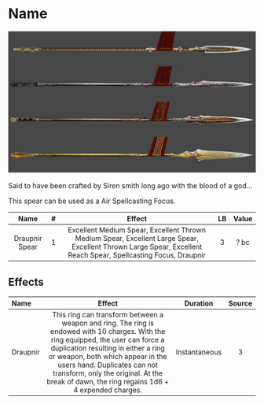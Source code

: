 # Name

![Copyright](./DrapnirSpear.jpg)



Said to have been crafted by Siren smith long ago with the blood of a god...

This spear can be used as a Air Spellcasting Focus.



|      Name      | # |                                                                             Effect                                                                             | LB | Value |
| :------------: | :-: | :-------------------------------------------------------------------------------------------------------------------------------------------------------------: | :-: | :---: |
| Draupnir Spear | 1 | Excellent Medium Spear, Excellent Thrown Medium Spear, Excellent Large Spear, Excellent Thrown Large Spear, Excellent Reach Spear, Spellcasting Focus, Draupnir | 3 | ? bc |

## Effects

| Name     |                                                                                                                                                                    Effect                                                                                                                                                                    |   Duration   | Source |
| :------- | :-------------------------------------------------------------------------------------------------------------------------------------------------------------------------------------------------------------------------------------------------------------------------------------------------------------------------------------------: | :-----------: | :-----------: |
| Draupnir | This ring can transform between a weapon and ring. The ring is endowed with 10 charges. With the ring equipped, the user can force a duplication resulting in either a ring or weapon, both which appear in the users hand. Duplicates can not transform, only the original. At the break of dawn, the ring regains 1d6 + 4 expended charges. | Instantaneous |       3       |
